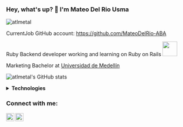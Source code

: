 ### Hey, what's up? 👋 I'm Mateo Del Rio Usma 

<p align="left"> <img src="https://komarev.com/ghpvc/?username=atlmetal" alt="atlmetal" /> </p>

CurrentJob GitHub account: https://github.com/MateoDelRio-ABA

Ruby Backend developer working and learning on Ruby on Rails <img src="https://cdn.imgbin.com/11/22/4/imgbin-ruby-9qu6s2iP1gm6eX3SP0avNYdhH.jpg" width="40">

Marketing Bachelor at <a href="https://udemedellin.edu.co/" target="_blank" title="UdeM">Universidad de Medellín</a>

![atlmetal's GitHub stats](https://github-readme-stats.vercel.app/api?username=atlmetal&show_icons=true&theme=radical)

<details>
	<summary><b>Technologies</b></summary>
	<img src="https://github-readme-stats.vercel.app/api/top-langs?username=atlmetal&show_icons=true&locale=en&layout=compact" alt="atlmetal" />
</details>

### Connect with me:

[<img align="left" alt="Mateo Del Rio usma | LinkedIn" width="22px" src="https://cdn.jsdelivr.net/npm/simple-icons@v3/icons/linkedin.svg" />][linkedin]
[<img align="left" alt="codeSTACKr | Instagram" width="22px" src="https://cdn.jsdelivr.net/npm/simple-icons@v3/icons/instagram.svg" />][instagram]

[instagram]: https://www.instagram.com/mateo_delrio
[linkedin]: https://www.linkedin.com/in/mateo-del-rio-usma/



<!--
**atlmetal/atlmetal** is a ✨ _special_ ✨ repository because its `README.md` (this file) appears on your GitHub profile.

Here are some ideas to get you started:

- 🔭 I’m currently working on ...
- 🌱 I’m currently learning ...
- 👯 I’m looking to collaborate on ...
- 🤔 I’m looking for help with ...
- 💬 Ask me about ...
- 📫 How to reach me: ...
- 😄 Pronouns: ...
- ⚡ Fun fact: ...
-->


